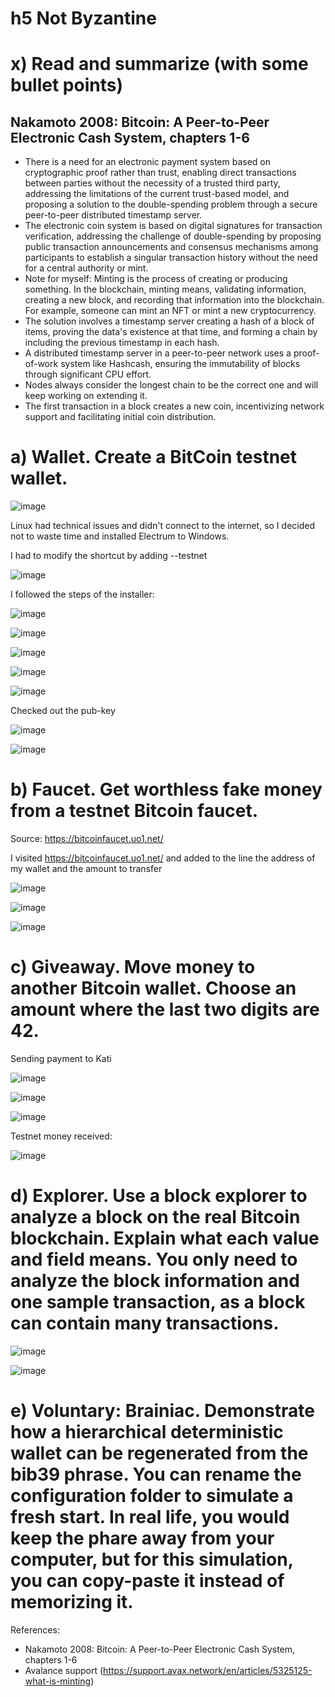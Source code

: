# h5 Not Byzantine

# x) Read and summarize (with some bullet points)
## Nakamoto 2008: Bitcoin: A Peer-to-Peer Electronic Cash System, chapters 1-6
- There is a need for an electronic payment system based on cryptographic proof rather than trust, enabling direct transactions between parties without the necessity of a trusted third party, addressing the limitations of the current trust-based model, and proposing a solution to the double-spending problem through a secure peer-to-peer distributed timestamp server.
- The electronic coin system is based on digital signatures for transaction verification, addressing the challenge of double-spending by proposing public transaction announcements and consensus mechanisms among participants to establish a singular transaction history without the need for a central authority or mint.
- Note for myself: Minting is the process of creating or producing something. In the blockchain, minting means, validating information, creating a new block, and recording that information into the blockchain. For example, someone can mint an NFT or mint a new cryptocurrency.
- The solution involves a timestamp server creating a hash of a block of items, proving the data's existence at that time, and forming a chain by including the previous timestamp in each hash.
- A distributed timestamp server in a peer-to-peer network uses a proof-of-work system like Hashcash, ensuring the immutability of blocks through significant CPU effort.
- Nodes always consider the longest chain to be the correct one and will keep working on extending it.
- The first transaction in a block creates a new coin, incentivizing network support and facilitating initial coin distribution.

# a) Wallet. Create a BitCoin testnet wallet.
![image](https://github.com/kateriiname/ICT-Security-Basics/assets/51989896/56135ca2-c976-4632-97f1-2fb37e463fa5)

Linux had technical issues and didn't connect to the internet, so I decided not to waste time and installed Electrum to Windows.

I had to modify the shortcut by adding --testnet

![image](https://github.com/kateriiname/ICT-Security-Basics/assets/51989896/2aadfc41-be61-4de1-a71e-6cb2a5a9a240)

I followed the steps of the installer:

![image](https://github.com/kateriiname/ICT-Security-Basics/assets/51989896/a889006f-44c8-478e-8ca9-38eaad2e8c93)

![image](https://github.com/kateriiname/ICT-Security-Basics/assets/51989896/61a65ade-12cf-43d7-9b98-74974c6c56ad)

![image](https://github.com/kateriiname/ICT-Security-Basics/assets/51989896/00772f6b-b21a-4195-ae63-b4eee6eb8922)

![image](https://github.com/kateriiname/ICT-Security-Basics/assets/51989896/a47a5f1c-5ce6-4f85-ac5c-20d0106b0453)

![image](https://github.com/kateriiname/ICT-Security-Basics/assets/51989896/8d013e90-f470-482c-b0d6-46cc93e1756f)



Checked out the pub-key

![image](https://github.com/kateriiname/ICT-Security-Basics/assets/51989896/593dc1a4-ec3b-455d-8859-ef503ee762f5)

![image](https://github.com/kateriiname/ICT-Security-Basics/assets/51989896/35c4b8a3-a1e7-4549-ae37-b2bc4856b19e)


# b) Faucet. Get worthless fake money from a testnet Bitcoin faucet.

Source: https://bitcoinfaucet.uo1.net/

I visited https://bitcoinfaucet.uo1.net/ and added to the line the address of my wallet and the amount to transfer

![image](https://github.com/kateriiname/ICT-Security-Basics/assets/51989896/adb07944-cef9-41e3-a2b6-d32e4f596d68)

![image](https://github.com/kateriiname/ICT-Security-Basics/assets/51989896/c6457f37-e6d1-4acc-8465-abc72ae09104)

![image](https://github.com/kateriiname/ICT-Security-Basics/assets/51989896/0e4f469c-d40b-473a-b0be-d3cda73dea43)



# c) Giveaway. Move money to another Bitcoin wallet. Choose an amount where the last two digits are 42.

Sending payment to Kati

![image](https://github.com/kateriiname/ICT-Security-Basics/assets/51989896/03ce5350-0a1f-4639-a2d4-19571739e837)


![image](https://github.com/kateriiname/ICT-Security-Basics/assets/51989896/0b50e688-cc23-4a65-8740-dcecc64d27a9)


![image](https://github.com/kateriiname/ICT-Security-Basics/assets/51989896/623fd35c-374c-4249-8e5d-aba3013c00e3)


Testnet money received:

![image](https://github.com/kateriiname/ICT-Security-Basics/assets/51989896/b561aab5-bc67-4d48-b864-b6a04081703f)


# d) Explorer. Use a block explorer to analyze a block on the real Bitcoin blockchain. Explain what each value and field means. You only need to analyze the block information and one sample transaction, as a block can contain many transactions.

![image](https://github.com/kateriiname/ICT-Security-Basics/assets/51989896/e4e5d39a-68bd-4312-ab75-ef7b1eb04ec7)

![image](https://github.com/kateriiname/ICT-Security-Basics/assets/51989896/f94b8eeb-2063-4ce9-ac48-c643626f3071)



# e) Voluntary: Brainiac. Demonstrate how a hierarchical deterministic wallet can be regenerated from the bib39 phrase. You can rename the configuration folder to simulate a fresh start. In real life, you would keep the phare away from your computer, but for this simulation, you can copy-paste it instead of memorizing it.


References:
- Nakamoto 2008: Bitcoin: A Peer-to-Peer Electronic Cash System, chapters 1-6
- Avalance support (https://support.avax.network/en/articles/5325125-what-is-minting)
